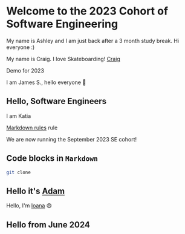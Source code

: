 # Welcome to the 2023 Cohort of Software Engineering
My name is Ashley and I am just back after a 3 month study break. Hi everyone :)

My name is Craig. I love Skateboarding!
[Craig](@Waigy666)

Demo for 2023

I am James S., hello everyone 👋

## Hello, Software Engineers

I am Katia

[Markdown rules](https://github.com/markdownlint/markdownlint/blob/main/docs/RULES.md) rule

We are now running the September 2023 SE cohort!

## Code blocks in `Markdown`

```bash
git clone
```
## Hello it's [Adam](@a21am09)

Hello, I'm [Ioana](@it2165) 😄

## Hello from June 2024

